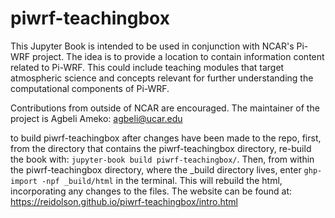 # piwrf-teachingbox
This Jupyter Book is intended to be used in conjunction with NCAR's Pi-WRF project. The idea is to provide a location to contain information content related to Pi-WRF. This could include teaching modules that target atmospheric science and concepts relevant for further understanding the computational components of Pi-WRF. 

Contributions from outside of NCAR are encouraged. The maintainer of the project is Agbeli Ameko: agbeli@ucar.edu

to build piwrf-teachingbox after changes have been made to the repo, first, from the directory that contains the piwrf-teachingbox directory, re-build the book with: `jupyter-book build piwrf-teachingbox/`.
Then, from within the piwrf-teachingbox directory, where the _build directory lives, enter `ghp-import -npf _build/html` in the terminal. This will rebuild the html, incorporating any changes to the files. The website can be found at: https://reidolson.github.io/piwrf-teachingbox/intro.html


